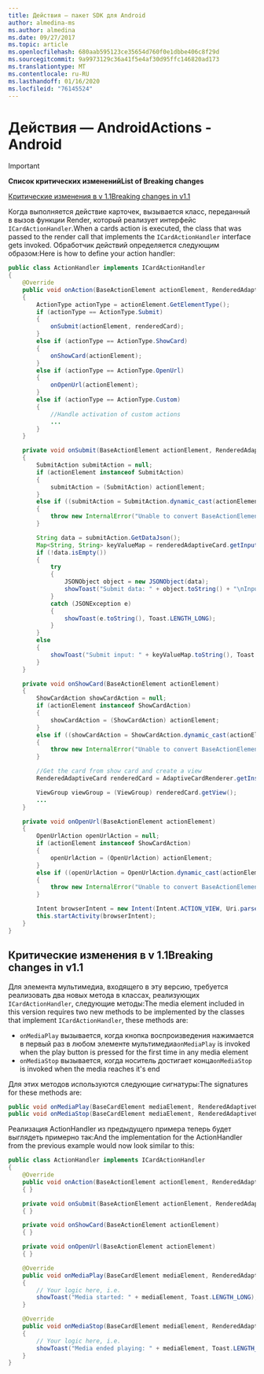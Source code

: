 ```yaml
---
title: Действия — пакет SDK для Android
author: almedina-ms
ms.author: almedina
ms.date: 09/27/2017
ms.topic: article
ms.openlocfilehash: 680aab595123ce35654d760f0e1dbbe406c8f29d
ms.sourcegitcommit: 9a9973129c36a41f5e4af30d95ffc146820ad173
ms.translationtype: MT
ms.contentlocale: ru-RU
ms.lasthandoff: 01/16/2020
ms.locfileid: "76145524"
---
```

# <a name="actions---android"></a><span data-ttu-id="dfc53-102">Действия — Android</span><span class="sxs-lookup"><span data-stu-id="dfc53-102">Actions - Android</span></span>

> [!IMPORTANT]
> <span data-ttu-id="dfc53-103">**Список критических изменений**</span><span class="sxs-lookup"><span data-stu-id="dfc53-103">**List of Breaking changes**</span></span>
> 
> [<span data-ttu-id="dfc53-104">Критические изменения в v 1.1</span><span class="sxs-lookup"><span data-stu-id="dfc53-104">Breaking changes in v1.1</span></span>](#breaking-changes-in-v11)
> 

<span data-ttu-id="dfc53-105">Когда выполняется действие карточек, вызывается класс, переданный в вызов функции Render, который реализует интерфейс ```ICardActionHandler```.</span><span class="sxs-lookup"><span data-stu-id="dfc53-105">When a cards action is executed, the class that was passed to the render call that implements the ```ICardActionHandler``` interface gets invoked.</span></span> <span data-ttu-id="dfc53-106">Обработчик действий определяется следующим образом:</span><span class="sxs-lookup"><span data-stu-id="dfc53-106">Here is how to define your action handler:</span></span>

```java
public class ActionHandler implements ICardActionHandler
{
    @Override
    public void onAction(BaseActionElement actionElement, RenderedAdaptiveCard renderedCard)
    {
        ActionType actionType = actionElement.GetElementType();
        if (actionType == ActionType.Submit)
        {
            onSubmit(actionElement, renderedCard);
        }
        else if (actionType == ActionType.ShowCard)
        {
            onShowCard(actionElement);
        }
        else if (actionType == ActionType.OpenUrl)
        {
            onOpenUrl(actionElement);
        }
        else if (actionType == ActionType.Custom)
        {
            //Handle activation of custom actions
            ...
        }
    }

    private void onSubmit(BaseActionElement actionElement, RenderedAdaptiveCard renderedAdaptiveCard)
    {
        SubmitAction submitAction = null;
        if (actionElement instanceof SubmitAction)
        {
            submitAction = (SubmitAction) actionElement;
        }
        else if ((submitAction = SubmitAction.dynamic_cast(actionElement)) == null)
        {
            throw new InternalError("Unable to convert BaseActionElement to ShowCardAction object model.");
        }

        String data = submitAction.GetDataJson();
        Map<String, String> keyValueMap = renderedAdaptiveCard.getInputs();
        if (!data.isEmpty())
        {
            try
            {
                JSONObject object = new JSONObject(data);
                showToast("Submit data: " + object.toString() + "\nInput: " + keyValueMap.toString(), Toast.LENGTH_LONG);
            }
            catch (JSONException e)
            {
                showToast(e.toString(), Toast.LENGTH_LONG);
            }
        }
        else
        {
            showToast("Submit input: " + keyValueMap.toString(), Toast.LENGTH_LONG);
        }
    }

    private void onShowCard(BaseActionElement actionElement)
    {
        ShowCardAction showCardAction = null;
        if (actionElement instanceof ShowCardAction)
        {
            showCardAction = (ShowCardAction) actionElement;
        }
        else if ((showCardAction = ShowCardAction.dynamic_cast(actionElement)) == null)
        {
            throw new InternalError("Unable to convert BaseActionElement to ShowCardAction object model.");
        }

        //Get the card from show card and create a view
        RenderedAdaptiveCard renderedCard = AdaptiveCardRenderer.getInstance().render(context, fragmentManager, showCardAction.GetCard(), cardActionHandler, hostConfig);

        ViewGroup viewGroup = (ViewGroup) renderedCard.getView();
        ...
    }

    private void onOpenUrl(BaseActionElement actionElement)
    {
        OpenUrlAction openUrlAction = null;
        if (actionElement instanceof ShowCardAction)
        {
            openUrlAction = (OpenUrlAction) actionElement;
        }
        else if ((openUrlAction = OpenUrlAction.dynamic_cast(actionElement)) == null)
        {
            throw new InternalError("Unable to convert BaseActionElement to ShowCardAction object model.");
        }

        Intent browserIntent = new Intent(Intent.ACTION_VIEW, Uri.parse(openUrlAction.GetUrl()));
        this.startActivity(browserIntent);
    }
}
```

## <a name="breaking-changes-in-v11"></a><span data-ttu-id="dfc53-107">Критические изменения в v 1.1</span><span class="sxs-lookup"><span data-stu-id="dfc53-107">Breaking changes in v1.1</span></span>

<span data-ttu-id="dfc53-108">Для элемента мультимедиа, входящего в эту версию, требуется реализовать два новых метода в классах, реализующих ```ICardActionHandler```, следующие методы:</span><span class="sxs-lookup"><span data-stu-id="dfc53-108">The media element included in this version requires two new methods to be implemented by the classes that implement ```ICardActionHandler```, these methods are:</span></span>

* <span data-ttu-id="dfc53-109">```onMediaPlay``` вызывается, когда кнопка воспроизведения нажимается в первый раз в любом элементе мультимедиа</span><span class="sxs-lookup"><span data-stu-id="dfc53-109">```onMediaPlay``` is invoked when the play button is pressed for the first time in any media element</span></span>
* <span data-ttu-id="dfc53-110">```onMediaStop``` вызывается, когда носитель достигает конца</span><span class="sxs-lookup"><span data-stu-id="dfc53-110">```onMediaStop``` is invoked when the media reaches it's end</span></span>

<span data-ttu-id="dfc53-111">Для этих методов используются следующие сигнатуры:</span><span class="sxs-lookup"><span data-stu-id="dfc53-111">The signatures for these methods are:</span></span>

```java
public void onMediaPlay(BaseCardElement mediaElement, RenderedAdaptiveCard renderedAdaptiveCard)
public void onMediaStop(BaseCardElement mediaElement, RenderedAdaptiveCard renderedAdaptiveCard)
```

<span data-ttu-id="dfc53-112">Реализация ActionHandler из предыдущего примера теперь будет выглядеть примерно так:</span><span class="sxs-lookup"><span data-stu-id="dfc53-112">And the implementation for the ActionHandler from the previous example would now look similar to this:</span></span>

```java
public class ActionHandler implements ICardActionHandler
{
    @Override
    public void onAction(BaseActionElement actionElement, RenderedAdaptiveCard renderedCard)
    { }

    private void onSubmit(BaseActionElement actionElement, RenderedAdaptiveCard renderedAdaptiveCard) 
    { }

    private void onShowCard(BaseActionElement actionElement)
    { }

    private void onOpenUrl(BaseActionElement actionElement)
    { }

    @Override
    public void onMediaPlay(BaseCardElement mediaElement, RenderedAdaptiveCard renderedAdaptiveCard)
    {
        // Your logic here, i.e.
        showToast("Media started: " + mediaElement, Toast.LENGTH_LONG);
    }

    @Override
    public void onMediaStop(BaseCardElement mediaElement, RenderedAdaptiveCard renderedAdaptiveCard)
    {
        // Your logic here, i.e.
        showToast("Media ended playing: " + mediaElement, Toast.LENGTH_LONG);
    }
}
```
